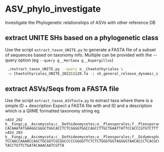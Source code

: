 # ASV_phylo_investigate
Investigate the Phylogenetic relationships of ASVs with other reference DB

## extract UNITE SHs based on a phylogenetic class

Use the script `extract_taxon_UNITE.py` to generate a FASTA file of a subset of sequences based on taxonomy info.
Multiple can be provided with the --query option (eg `--query g__Hortaea g__Aspergillus`)
```bash
 ./extract_taxon_UNITE.py --query o__Chaetothyriales \
 -o Chaetothyriales_UNITE_202211120.fa -i sh_general_release_dynamic_s_all_29.11.2022_dev.fasta
 ```

## extract ASVs/Seqs from a FASTA file

Use the script `extract_taxon_ASVfasta.py` to extract taxa where there is a simple ID + description
Expect a FASTA file with and ID and a description which is a QIIME formatted taxonomy string
eg.
```text
>ASV_202 k__Fungi;p__Ascomycota;c__Dothideomycetes;o__Pleosporales;f__Pleosporaceae;g__Alternaria;NA
CACAAATATGAAGGCGGGCTGGCACCTCTCGGGGTGGCCAGCCTTGCTGAATTATTCCACCCGTGTCTTTTGCGTACTTCTTGTTTCCTTGGTGGGCTCGCCCACCACAAGGACCAACCCATAAACCTTTTTGTAATGGCAATCAGCGTCAGTAACAATGTAATAATTA
>ASV_203 k__Fungi;p__Ascomycota;c__Dothideomycetes;o__Pleosporales;f__Didymosphaeriaceae;g__Paraphaeosphaeria;NA
TCCAACCAAAACCAGCTGCGGTCGCGGCCCCCGGGGTTCTCTCTGGGTGGTAGGGGTAACACCCTCACGCGCCGTACGTCTGCATCCTTTCTTTACGAGCACCTTCGTTCTCCTTCGGCGGGGCAACCTGCCGTTGGAACCAAACAAAACCTTTTTTTGCATCTAGCAT
TACCTGTTCTGATACAAACAATCGTTA
```

